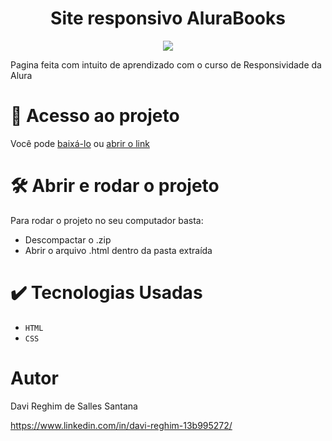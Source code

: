 <h1 align= "center"> Site responsivo AluraBooks</h1>
<p align="center">
  <img src="https://img.shields.io/badge/STATUS-FINALIZADO-green">
</p>
Pagina feita com intuito de aprendizado com o curso de Responsividade da Alura

# 📁 Acesso ao projeto

Você pode <a href="https://github.com/DaviRSS1/AluraBooks/archive/refs/heads/main.zip">baixá-lo</a> ou <a href="https://davirss1.github.io/AluraBooks/">abrir o link</a>

# 🛠️ Abrir e rodar o projeto

Para rodar o projeto no seu computador basta:
+ Descompactar o .zip
+ Abrir o arquivo .html dentro da pasta extraída

# ✔️ Tecnologias Usadas

- ``HTML``
- ``CSS``

# Autor

Davi Reghim de Salles Santana

https://www.linkedin.com/in/davi-reghim-13b995272/
